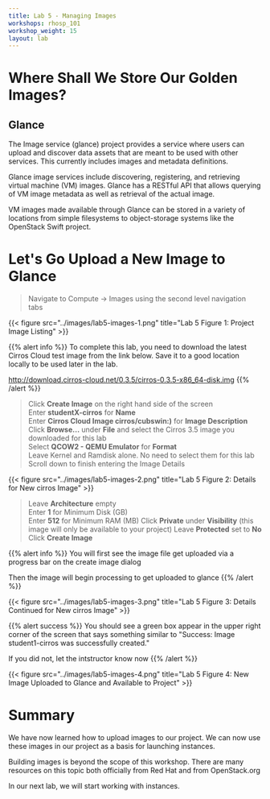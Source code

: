 ```yaml
---
title: Lab 5 - Managing Images
workshops: rhosp_101
workshop_weight: 15
layout: lab
---
```


# Where Shall We Store Our Golden Images?

## Glance

The Image service (glance) project provides a service where users can upload and discover data assets that are meant to be used with other services. This currently includes images and metadata definitions.

Glance image services include discovering, registering, and retrieving virtual machine (VM) images. Glance has a RESTful API that allows querying of VM image metadata as well as retrieval of the actual image.

VM images made available through Glance can be stored in a variety of locations from simple filesystems to object-storage systems like the OpenStack Swift project.

# Let's Go Upload a New Image to Glance

> Navigate to Compute -> Images using the second level navigation tabs  

{{< figure src="../images/lab5-images-1.png" title="Lab 5 Figure 1: Project Image Listing" >}}

{{% alert info %}}
To complete this lab, you need to download the latest Cirros Cloud test image from the link below. Save it to a good location locally to be used later in the lab.

http://download.cirros-cloud.net/0.3.5/cirros-0.3.5-x86_64-disk.img
{{% /alert %}}

> Click **Create Image** on the right hand side of the screen  
> Enter **studentX-cirros** for **Name**  
> Enter **Cirros Cloud Image cirros/cubswin:)** for **Image Description**  
> Click **Browse...** under **File** and select the Cirros 3.5 image you downloaded for this lab  
> Select **QCOW2 - QEMU Emulator** for **Format**  
> Leave Kernel and Ramdisk alone. No need to select them for this lab  
> Scroll down to finish entering the Image Details

{{< figure src="../images/lab5-images-2.png" title="Lab 5 Figure 2: Details for New cirros Image" >}}

> Leave **Architecture** empty  
> Enter **1** for Minimum Disk (GB)  
> Enter **512** for Minimum RAM (MB)
> Click **Private** under **Visibility** (this image will only be available to your project)
> Leave **Protected** set to **No**  
> Click **Create Image**

{{% alert info %}}
You will first see the image file get uploaded via a progress bar on the create image dialog

Then the image will begin processing to get uploaded to glance
{{% /alert %}}

{{< figure src="../images/lab5-images-3.png" title="Lab 5 Figure 3: Details Continued for New cirros Image" >}}

{{% alert success %}}
You should see a green box appear in the upper right corner of the screen that says something similar to "Success: Image student1-cirros was successfully created."

If you did not, let the intstructor know now
{{% /alert %}}

{{< figure src="../images/lab5-images-4.png" title="Lab 5 Figure 4: New Image Uploaded to Glance and Available to Project" >}}

# Summary

We have now learned how to upload images to our project. We can now use these images in our project as a basis for launching instances.

Building images is beyond the scope of this workshop. There are many resources on this topic both officially from Red Hat and from OpenStack.org

In our next lab, we will start working with instances.
